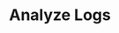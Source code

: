 ---
sidebar_position: 3
title: "Analyze Logs"
sidebar_label: "Analyze Logs"
description: "Examine log data in Debian environments - investigate log parsing techniques, pattern recognition, trend analysis, and diagnostic log interpretation."
keywords:
  - "debian log analysis"
  - "log parsing"
  - "pattern recognition"
  - "trend analysis"
  - "log interpretation"
tags:
  - debian
  - log-analysis
  - log-parsing
  - pattern-recognition
  - diagnostic-analysis
slug: /linux/debian/administration/log-management/analyze-logs
---